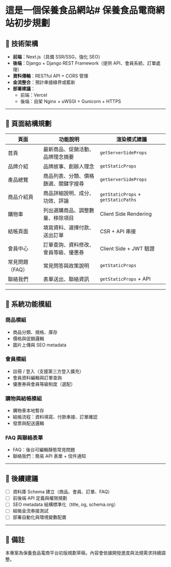 # 這是一個保養食品網站# 保養食品電商網站初步規劃

## 🧩 技術架構

- **前端**：Next.js（具備 SSR/SSG，強化 SEO）
- **後端**：Django + Django REST Framework（提供 API、會員系統、訂單處理）
- **資料傳輸**：RESTful API + CORS 管理
- **金流整合**：預計串接綠界或藍新
- **部署建議**：
  - 前端：Vercel
  - 後端：自架 Nginx + uWSGI + Gunicorn + HTTPS

---

## 📄 頁面結構規劃

| 頁面            | 功能說明                             | 渲染模式建議                        |
| --------------- | ------------------------------------ | ----------------------------------- |
| 首頁            | 最新商品、促銷活動、品牌理念摘要     | `getServerSideProps`                |
| 品牌介紹        | 品牌故事、創辦人理念                 | `getStaticProps`                    |
| 產品總覽        | 商品列表、分類、價格篩選、關鍵字搜尋 | `getServerSideProps`                |
| 商品介紹頁      | 商品詳細說明、成分、功效、評論       | `getStaticProps` + `getStaticPaths` |
| 購物車          | 列出選購商品、調整數量、移除項目     | Client Side Rendering               |
| 結帳頁面        | 填寫資料、選擇付款、送出訂單         | CSR + API 串接                      |
| 會員中心        | 訂單查詢、資料修改、會員等級、優惠券 | Client Side + JWT 驗證              |
| 常見問題（FAQ） | 常見問答與政策說明                   | `getStaticProps`                    |
| 聯絡我們        | 表單送出、聯絡資訊                   | `getStaticProps` + API              |

---

## 🔐 系統功能模組

### 商品模組

- 商品分類、規格、庫存
- 價格與促銷邏輯
- 圖片上傳與 SEO metadata

### 會員模組

- 註冊 / 登入（支援第三方登入擴充）
- 會員資料編輯與訂單查詢
- 優惠券與會員等級制度（選配）

### 購物與結帳模組

- 購物車本地暫存
- 結帳流程：資料填寫、付款串接、訂單確認
- 發票與配送邏輯

### FAQ 與聯絡表單

- FAQ：後台可編輯靜態常見問題
- 聯絡我們：簡易 API 表單 + 信件通知

---

## 📌 後續建議

- [ ] 資料庫 Schema 建立（商品、會員、訂單、FAQ）
- [ ] 前後端 API 定義與權限規劃
- [ ] SEO metadata 結構標準化（title, og, schema.org）
- [ ] 結帳金流串接測試
- [ ] 部署自動化與環境變數配置

---

## 📎 備註

本專案為保養食品電商平台初版規劃草稿，內容會依據開發進度與法規需求持續調整。
